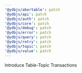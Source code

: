 ```yaml
---
'@ydbjs/abortable': patch
'@ydbjs/api': patch
'@ydbjs/auth': patch
'@ydbjs/core': patch
'@ydbjs/debug': patch
'@ydbjs/error': patch
'@ydbjs/query': patch
'@ydbjs/retry': patch
'@ydbjs/topic': patch
'@ydbjs/value': patch
---
```


Introduce Table-Topic Transactions

